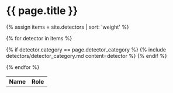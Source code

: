 # {{ page.title }}

<table WIDTH="100%">

<tr>
<th>Name</th><th>Role</th>
</tr>
{% assign items = site.detectors | sort: 'weight' %}

{% for detector in items %}

{% if detector.category == page.detector_category %}
{% include detectors/detector_category.md content=detector %}
{% endif %}

{% endfor %}

</table>
